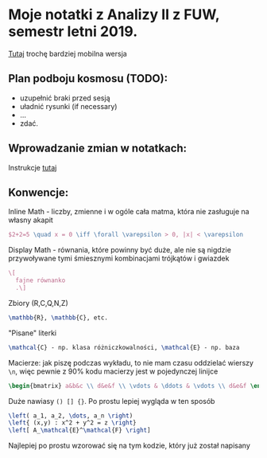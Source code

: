 # Moje notatki z Analizy II z FUW, semestr letni 2019.

[Tutaj](https://korsakjakub.github.io/notatki-analiza-II/) trochę bardziej mobilna wersja 

## Plan podboju kosmosu (TODO):
* uzupełnić braki przed sesją
* uładnić rysunki (if necessary)
* ...
* zdać.

## Wprowadzanie zmian w notatkach:
Instrukcje [tutaj](../master/how_to_contribute.md)


## Konwencje:

Inline Math - liczby, zmienne i w ogóle cała matma, która nie zasługuje na własny akapit
```LaTeX
$2+2=5 \quad x = 0 \iff \forall \varepsilon > 0, |x| < \varepsilon
```

Display Math - równania, które powinny być duże, ale nie są nigdzie przywoływane tymi śmiesznymi kombinacjami trójkątów i gwiazdek
```LaTeX
\[
  fajne równanko
  .\]
```

Zbiory (R,C,Q,N,Z)
```LaTeX
\mathbb{R}, \mathbb{C}, etc.
```

"Pisane" literki
```LaTeX
\mathcal{C} - np. klasa różniczkowalności, \mathcal{E} - np. baza 
```

Macierze: jak piszę podczas wykładu, to nie mam czasu oddzielać wierszy `\n`, więc pewnie z 90% kodu macierzy jest w pojedynczej linijce 
```LaTeX
\begin{bmatrix} a&b&c \\ d&e&f \\ \vdots & \ddots & \vdots \\ d&e&f \end{bmatrix}
```

Duże nawiasy `() [] {}`. Po prostu lepiej wygląda w ten sposób
```LaTeX
\left( a_1, a_2, \dots, a_n \right)
\left{ (x,y) : x^2 + y^2 = z \right}
\left[ A_\mathcal{E}^\mathcal{F} \right]
```

Najlepiej po prostu wzorować się na tym kodzie, który już został napisany
